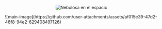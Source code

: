 <p align="center">
  <img src="https://github.com/MarcoData2/Intro/blob/main/main-image.jpg" alt="Nebulosa en el espacio" />
</p>
![main-image](https://github.com/user-attachments/assets/af015e39-47d2-46f8-94e2-629408497126)
